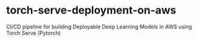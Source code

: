 # torch-serve-deployment-on-aws
CI/CD pipeline for building Deployable Deep Learning Models in AWS using Torch Serve (Pytorch)
